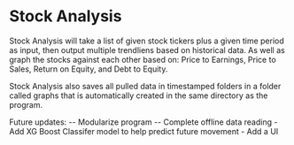 # Stock Analysis

Stock Analysis will take a list of given stock tickers plus a given time period as input, 
then output multiple trendliens based on historical data.  As well as graph the stocks against each other based on: 
Price to Earnings, Price to Sales, Return on Equity, and Debt to Equity.

Stock Analysis also saves all pulled data in timestamped folders in a folder called graphs that is automatically created in the same directory as the program.


Future updates:
    -- Modularize program
    -- Complete offline data reading
    - Add XG Boost Classifer model to help predict future movement
    - Add a UI